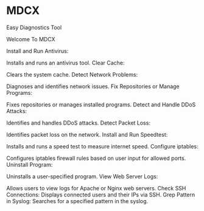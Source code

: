 # MDCX
Easy Diagnostics  Tool 



Welcome To MDCX



Install and Run Antivirus:

Installs and runs an antivirus tool.
Clear Cache:

Clears the system cache.
Detect Network Problems:

Diagnoses and identifies network issues.
Fix Repositories or Manage Programs:

Fixes repositories or manages installed programs.
Detect and Handle DDoS Attacks:

Identifies and handles DDoS attacks.
Detect Packet Loss:

Identifies packet loss on the network.
Install and Run Speedtest:

Installs and runs a speed test to measure internet speed.
Configure iptables:

Configures iptables firewall rules based on user input for allowed ports.
Uninstall Program:

Uninstalls a user-specified program.
View Web Server Logs:

Allows users to view logs for Apache or Nginx web servers.
Check SSH Connections:
Displays connected users and their IPs via SSH.
Grep Pattern in Syslog:
Searches for a specified pattern in the syslog.



